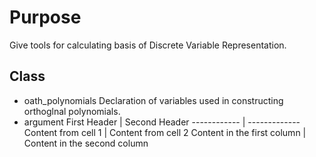 # Purpose
Give tools for calculating basis of Discrete Variable Representation.

## Class
- oath_polynomials
Declaration of variables used in constructing orthoglnal polynomials.
- argument
First Header | Second Header
------------ | -------------
Content from cell 1 | Content from cell 2
Content in the first column | Content in the second column

